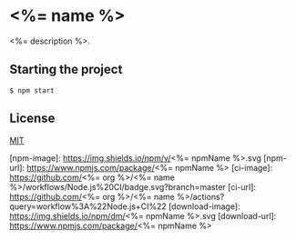 # <%= name %>

<%= description %>.

## Starting the project

`$ npm start`

## License

[MIT](./LICENSE)

[npm-image]: https://img.shields.io/npm/v/<%= npmName %>.svg
[npm-url]: https://www.npmjs.com/package/<%= npmName %>
[ci-image]: https://github.com/<%= org %>/<%= name %>/workflows/Node.js%20CI/badge.svg?branch=master
[ci-url]: https://github.com/<%= org %>/<%= name %>/actions?query=workflow%3A%22Node.js+CI%22
[download-image]: https://img.shields.io/npm/dm/<%= npmName %>.svg
[download-url]: https://www.npmjs.com/package/<%= npmName %>
